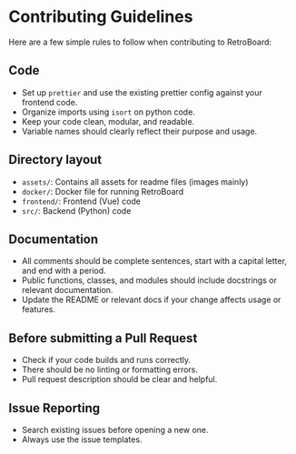 # Contributing Guidelines

Here are a few simple rules to follow when contributing to RetroBoard:

## Code

* Set up `prettier` and use the existing prettier config against your frontend code.
* Organize imports using `isort` on python code.
* Keep your code clean, modular, and readable.
* Variable names should clearly reflect their purpose and usage.

## Directory layout

* `assets/`: Contains all assets for readme files (images mainly)
* `docker/`: Docker file for running RetroBoard
* `frontend/`: Frontend (Vue) code
* `src/`: Backend (Python) code

## Documentation

* All comments should be complete sentences, start with a capital letter, and end with a period.
* Public functions, classes, and modules should include docstrings or relevant documentation.
* Update the README or relevant docs if your change affects usage or features.

## Before submitting a Pull Request

* Check if your code builds and runs correctly.
* There should be no linting or formatting errors.
* Pull request description should be clear and helpful.

## Issue Reporting

* Search existing issues before opening a new one.
* Always use the issue templates.
